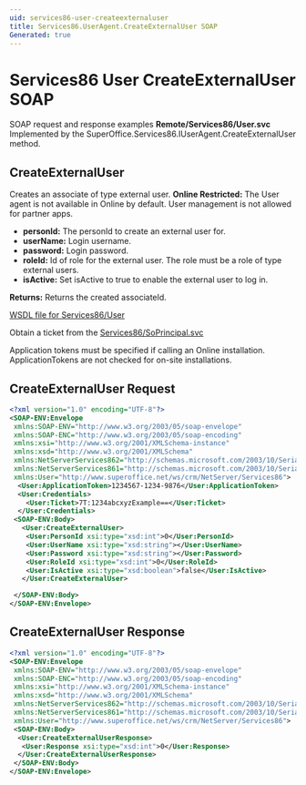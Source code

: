 ```yaml
---
uid: services86-user-createexternaluser
title: Services86.UserAgent.CreateExternalUser SOAP
Generated: true
---
```


# Services86 User CreateExternalUser SOAP

SOAP request and response examples **Remote/Services86/User.svc**
Implemented by the <see cref="M:SuperOffice.Services86.IUserAgent.CreateExternalUser">SuperOffice.Services86.IUserAgent.CreateExternalUser</see> method.

## CreateExternalUser

Creates an associate of type external user.
<para /><b>Online Restricted:</b> The User agent is not available in Online by default. User management is not allowed for partner apps.

* **personId:** The personId to create an external user for.
* **userName:** Login username.
* **password:** Login password.
* **roleId:** Id of role for the external user. The role must be a role of type external users.
* **isActive:** Set isActive to true to enable the external user to log in.

**Returns:** Returns the created associateId.


[WSDL file for Services86/User](../Services86-User.md)

Obtain a ticket from the [Services86/SoPrincipal.svc](../SoPrincipal/SoPrincipal.md)

Application tokens must be specified if calling an Online installation. ApplicationTokens are not checked for on-site installations.

## CreateExternalUser Request

```xml
<?xml version="1.0" encoding="UTF-8"?>
<SOAP-ENV:Envelope
 xmlns:SOAP-ENV="http://www.w3.org/2003/05/soap-envelope"
 xmlns:SOAP-ENC="http://www.w3.org/2003/05/soap-encoding"
 xmlns:xsi="http://www.w3.org/2001/XMLSchema-instance"
 xmlns:xsd="http://www.w3.org/2001/XMLSchema"
 xmlns:NetServerServices862="http://schemas.microsoft.com/2003/10/Serialization/Arrays"
 xmlns:NetServerServices861="http://schemas.microsoft.com/2003/10/Serialization/"
 xmlns:User="http://www.superoffice.net/ws/crm/NetServer/Services86">
  <User:ApplicationToken>1234567-1234-9876</User:ApplicationToken>
  <User:Credentials>
    <User:Ticket>7T:1234abcxyzExample==</User:Ticket>
  </User:Credentials>
 <SOAP-ENV:Body>
   <User:CreateExternalUser>
    <User:PersonId xsi:type="xsd:int">0</User:PersonId>
    <User:UserName xsi:type="xsd:string"></User:UserName>
    <User:Password xsi:type="xsd:string"></User:Password>
    <User:RoleId xsi:type="xsd:int">0</User:RoleId>
    <User:IsActive xsi:type="xsd:boolean">false</User:IsActive>
   </User:CreateExternalUser>

 </SOAP-ENV:Body>
</SOAP-ENV:Envelope>

```


## CreateExternalUser Response

```xml
<?xml version="1.0" encoding="UTF-8"?>
<SOAP-ENV:Envelope
 xmlns:SOAP-ENV="http://www.w3.org/2003/05/soap-envelope"
 xmlns:SOAP-ENC="http://www.w3.org/2003/05/soap-encoding"
 xmlns:xsi="http://www.w3.org/2001/XMLSchema-instance"
 xmlns:xsd="http://www.w3.org/2001/XMLSchema"
 xmlns:NetServerServices862="http://schemas.microsoft.com/2003/10/Serialization/Arrays"
 xmlns:NetServerServices861="http://schemas.microsoft.com/2003/10/Serialization/"
 xmlns:User="http://www.superoffice.net/ws/crm/NetServer/Services86">
 <SOAP-ENV:Body>
  <User:CreateExternalUserResponse>
   <User:Response xsi:type="xsd:int">0</User:Response>
  </User:CreateExternalUserResponse>
 </SOAP-ENV:Body>
</SOAP-ENV:Envelope>

```

